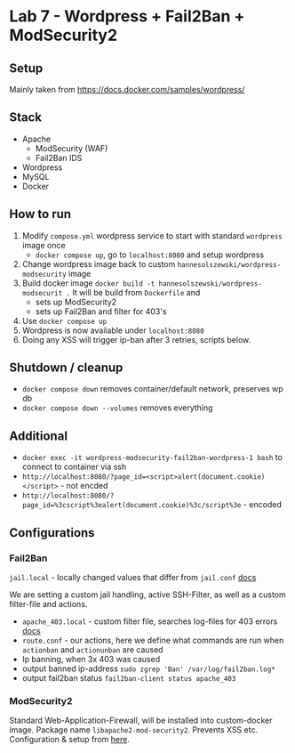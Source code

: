 # Lab 7 - Wordpress + Fail2Ban + ModSecurity2

## Setup
Mainly taken from https://docs.docker.com/samples/wordpress/

## Stack
- Apache
    - ModSecurity (WAF)
    - Fail2Ban IDS
- Wordpress
- MySQL
- Docker

## How to run
1. Modify `compose.yml` wordpress service to start with standard `wordpress` image once
    - `docker compose up`, go to `localhost:8080` and setup wordpress
2. Change wordpress image back to custom `hannesolszewski/wordpress-modsecurity` image 
3. Build docker image `docker build -t hannesolszewski/wordpress-modsecurit .` It will be build from `Dockerfile` and
    - sets up ModSecurity2
    - sets up Fail2Ban and filter for 403's
4. Use `docker compose up`
5. Wordpress is now available under `localhost:8080`
6. Doing any XSS will trigger ip-ban after 3 retries, scripts below.

## Shutdown / cleanup
- `docker compose down` removes container/default network, preserves wp db
- `docker compose down --volumes` removes everything

## Additional
- `docker exec -it wordpress-modsecurity-fail2ban-wordpress-1 bash` to connect to container via ssh
- `http://localhost:8080/?page_id=<script>alert(document.cookie)</script>` - not encded
- `http://localhost:8080/?page_id=%3cscript%3ealert(document.cookie)%3c/script%3e` - encoded

## Configurations

### Fail2Ban

`jail.local` - locally changed values that differ from `jail.conf` [docs](https://wiki.ubuntuusers.de/fail2ban/#jail-local)

We are setting a custom jail handling, active SSH-Filter, as well as a custom filter-file and actions.

- `apache_403.local` - custom filter file, searches log-files for 403 errors [docs](https://wiki.ubuntuusers.de/fail2ban/#Filter-local)
- `route.conf` - our actions, here we define what commands are run when `actionban` and `actionunban` are caused
- Ip banning, when 3x 403 was caused
- output banned ip-address `sudo zgrep 'Ban' /var/log/fail2ban.log*`
- output fail2ban status `fail2ban-client status apache_403`

### ModSecurity2

Standard Web-Application-Firewall, will be installed into custom-docker image. Package name `libapache2-mod-security2`. Prevents XSS etc. Configuration & setup from [here](https://www.ionos.de/digitalguide/server/konfiguration/modsecurity-apache-module-auf-einem-cloud-server-mit-ubuntu/).

